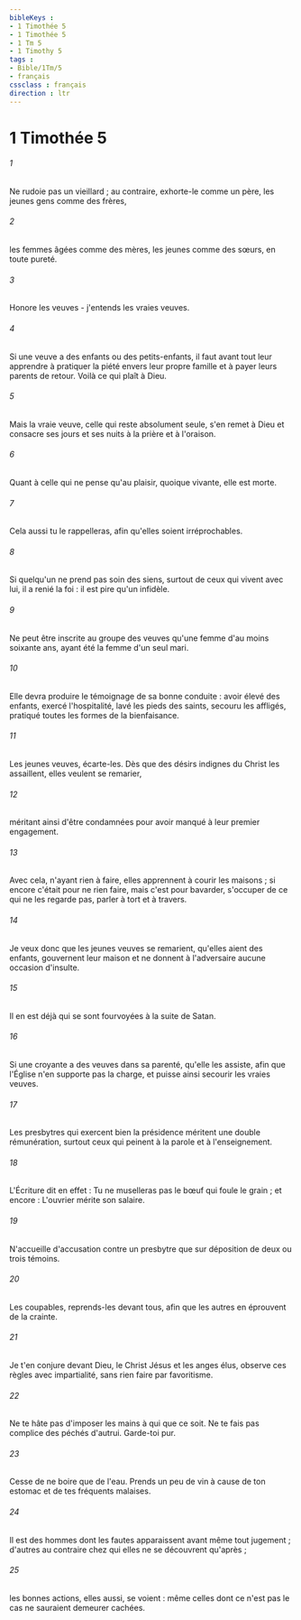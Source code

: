 ```yaml
---
bibleKeys : 
- 1 Timothée 5
- 1 Timothée 5
- 1 Tm 5
- 1 Timothy 5
tags : 
- Bible/1Tm/5
- français
cssclass : français
direction : ltr
---
```


# 1 Timothée 5

###### 1
Ne rudoie pas un vieillard ; au contraire, exhorte-le comme un père, les jeunes gens comme des frères, 
###### 2
les femmes âgées comme des mères, les jeunes comme des sœurs, en toute pureté. 
###### 3
Honore les veuves - j'entends les vraies veuves. 
###### 4
Si une veuve a des enfants ou des petits-enfants, il faut avant tout leur apprendre à pratiquer la piété envers leur propre famille et à payer leurs parents de retour. Voilà ce qui plaît à Dieu. 
###### 5
Mais la vraie veuve, celle qui reste absolument seule, s'en remet à Dieu et consacre ses jours et ses nuits à la prière et à l'oraison. 
###### 6
Quant à celle qui ne pense qu'au plaisir, quoique vivante, elle est morte. 
###### 7
Cela aussi tu le rappelleras, afin qu'elles soient irréprochables. 
###### 8
Si quelqu'un ne prend pas soin des siens, surtout de ceux qui vivent avec lui, il a renié la foi : il est pire qu'un infidèle. 
###### 9
Ne peut être inscrite au groupe des veuves qu'une femme d'au moins soixante ans, ayant été la femme d'un seul mari. 
###### 10
Elle devra produire le témoignage de sa bonne conduite : avoir élevé des enfants, exercé l'hospitalité, lavé les pieds des saints, secouru les affligés, pratiqué toutes les formes de la bienfaisance. 
###### 11
Les jeunes veuves, écarte-les. Dès que des désirs indignes du Christ les assaillent, elles veulent se remarier, 
###### 12
méritant ainsi d'être condamnées pour avoir manqué à leur premier engagement. 
###### 13
Avec cela, n'ayant rien à faire, elles apprennent à courir les maisons ; si encore c'était pour ne rien faire, mais c'est pour bavarder, s'occuper de ce qui ne les regarde pas, parler à tort et à travers. 
###### 14
Je veux donc que les jeunes veuves se remarient, qu'elles aient des enfants, gouvernent leur maison et ne donnent à l'adversaire aucune occasion d'insulte. 
###### 15
Il en est déjà qui se sont fourvoyées à la suite de Satan. 
###### 16
Si une croyante a des veuves dans sa parenté, qu'elle les assiste, afin que l'Église n'en supporte pas la charge, et puisse ainsi secourir les vraies veuves. 
###### 17
Les presbytres qui exercent bien la présidence méritent une double rémunération, surtout ceux qui peinent à la parole et à l'enseignement. 
###### 18
L'Écriture dit en effet : Tu ne muselleras pas le bœuf qui foule le grain ; et encore : L'ouvrier mérite son salaire. 
###### 19
N'accueille d'accusation contre un presbytre que sur déposition de deux ou trois témoins. 
###### 20
Les coupables, reprends-les devant tous, afin que les autres en éprouvent de la crainte. 
###### 21
Je t'en conjure devant Dieu, le Christ Jésus et les anges élus, observe ces règles avec impartialité, sans rien faire par favoritisme. 
###### 22
Ne te hâte pas d'imposer les mains à qui que ce soit. Ne te fais pas complice des péchés d'autrui. Garde-toi pur. 
###### 23
Cesse de ne boire que de l'eau. Prends un peu de vin à cause de ton estomac et de tes fréquents malaises. 
###### 24
Il est des hommes dont les fautes apparaissent avant même tout jugement ; d'autres au contraire chez qui elles ne se découvrent qu'après ; 
###### 25
les bonnes actions, elles aussi, se voient : même celles dont ce n'est pas le cas ne sauraient demeurer cachées. 
